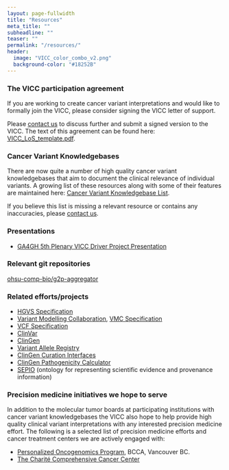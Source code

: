 ```yaml
---
layout: page-fullwidth
title: "Resources"
meta_title: ""
subheadline: ""
teaser: ""
permalink: "/resources/"
header:
  image: "VICC_color_combo_v2.png"
  background-color: "#18252B"
---
```


### The VICC participation agreement
If you are working to create cancer variant interpretations and would like to formally join the VICC, please consider signing 
the VICC letter of support. 

Please [contact us](/members/) to discuss further and submit a signed version to the VICC. The text of this agreement can be found here: [VICC_LoS_template.pdf](/assets/docs/VICC_LoS_template.pdf).

### Cancer Variant Knowledgebases
There are now quite a number of high quality cancer variant knowledgebases that aim to document the clinical relevance of individual variants. A growing list of these resources along with some of their features are maintained here: [Cancer Variant Knowledgebase List](https://docs.google.com/spreadsheets/d/1a_SLGdB3zCI3xWbws2S1ZvVOsk2gDYlUkpZjd2HdHBo/pubhtml). 

If you believe this list is missing a relevant resource or contains any inaccuracies, please [contact us](/members/).

### Presentations
* [GA4GH 5th Plenary VICC Driver Project Presentation](/assets/docs/VICC_GA4GH_5thPlenary.pdf)

### Relevant git repositories
[ohsu-comp-bio/g2p-aggregator](https://github.com/ohsu-comp-bio/g2p-aggregator)

### Related efforts/projects
* [HGVS Specification](http://varnomen.hgvs.org/)
* [Variant Modelling Collaboration](https://github.com/ga4gh/vmc), [VMC Specification](http://bit.ly/vmc-spec)
* [VCF Specification](http://samtools.github.io/hts-specs/)
* [ClinVar](https://www.ncbi.nlm.nih.gov/clinvar/)
* [ClinGen](https://www.clinicalgenome.org/)
* [Variant Allele Registry](http://reg.clinicalgenome.org/)
* [ClinGen Curation Interfaces](https://curation.clinicalgenome.org/)
* [ClinGen Pathogenicity Calculator](http://calculator.clinicalgenome.org/)
* [SEPIO](https://github.com/monarch-initiative/SEPIO-ontology) (ontology for representing scientific evidence and provenance information)

### Precision medicine initiatives we hope to serve
In addition to the molecular tumor boards at participating institutions with cancer variant knowledgebases the VICC also hope to help provide high quality clinical variant interpretations with any interested precision medicine effort. The following is a selected list of precision medicine efforts and cancer treatment centers we are actively engaged with: 
* [Personalized Oncogenomics Program](http://www.personalizedoncogenomics.org/), BCCA, Vancouver BC.
* [The Charité Comprehensive Cancer Center](https://www.charite.de/)


